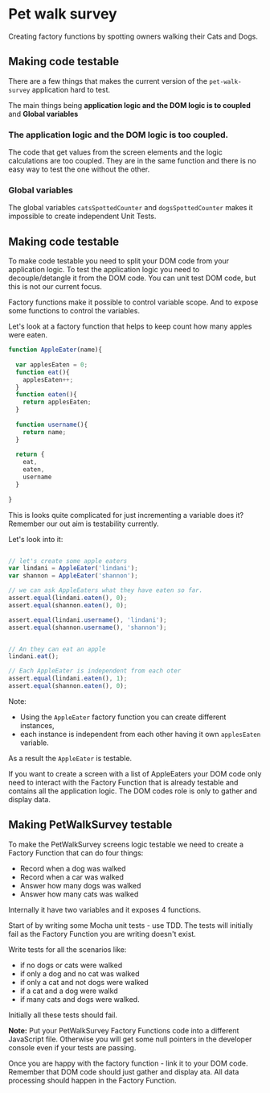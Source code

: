 # Pet walk survey

Creating factory functions by spotting owners walking their Cats and Dogs.

## Making code testable

There are a few things that makes the current version of the `pet-walk-survey` application hard to test.

The main things being **application logic and the DOM logic is to coupled** and **Global variables**

### The application logic and the DOM logic is too coupled. 

The code that get values from the screen elements and the logic calculations are too coupled. They are in the same function and there is no easy way to test the one without the other.

### Global variables

The global variables `catsSpottedCounter` and `dogsSpottedCounter` makes it impossible to create independent Unit Tests.

## Making code testable

To make code testable you need to split your DOM code from your application logic. To test the application logic you need to decouple/detangle it from the DOM code. You can unit test DOM code, but this is not our current focus.

Factory functions make it possible to control variable scope. And to expose some functions to control the variables.

Let's look at a factory function that helps to keep count how many apples were eaten.

```javascript
function AppleEater(name){
  
  var applesEaten = 0;
  function eat(){
    applesEaten++;
  }
  function eaten(){
    return applesEaten;
  }
  
  function username(){
    return name;
  }
  
  return {
    eat,
    eaten,
    username
  }
  
}
```

This is looks quite complicated for just incrementing a variable does it? Remember our out aim is testability currently.

Let's look into it:

```javascript

// let's create some apple eaters
var lindani = AppleEater('lindani');
var shannon = AppleEater('shannon');

// we can ask AppleEaters what they have eaten so far.
assert.equal(lindani.eaten(), 0);
assert.equal(shannon.eaten(), 0);

assert.equal(lindani.username(), 'lindani');
assert.equal(shannon.username(), 'shannon');


// An they can eat an apple
lindani.eat();

// Each AppleEater is independent from each oter
assert.equal(lindani.eaten(), 1);
assert.equal(shannon.eaten(), 0);
```

Note:

* Using the `AppleEater` factory function you can create different instances,
* each instance is independent from each other having it own `applesEaten` variable.

As a result the `AppleEater` is testable. 

If you want to create a screen with a list of AppleEaters your DOM code only need to interact with the Factory Function that is already testable and contains all the application logic. The DOM codes role is only to gather and display data.

## Making PetWalkSurvey testable

To make the PetWalkSurvey screens logic testable we need to create a Factory Function that can do four things:

* Record when a dog was walked
* Record when a car was walked
* Answer how many dogs was walked
* Answer how many cats was walked

Internally it have two variables and it exposes 4 functions.

Start of by writing some Mocha unit tests - use TDD. The tests will initially fail as the Factory Function you are writing doesn't exist.

Write tests for all the scenarios like:

* if no dogs or cats were walked
* if only a dog and no cat was walked
* if only a cat and not dogs were walked
* if a cat and a dog were walkd
* if many cats and dogs were walked.

Initially all these tests should fail.

**Note:** Put your PetWalkSurvey Factory Functions code into a different JavaScript file. Otherwise you will get some null pointers in the developer console even if your tests are passing.

Once you are happy with the factory function - link it to your DOM code. Remember that DOM code should just gather and display ata. All data processing should happen in the Factory Function.
